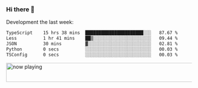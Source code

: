 ### Hi there 👋

Development the last week:
<!--START_SECTION:waka-->

```txt
TypeScript    15 hrs 38 mins  ██████████████████████░░░   87.67 %
Less          1 hr 41 mins    ██▒░░░░░░░░░░░░░░░░░░░░░░   09.44 %
JSON          30 mins         ▓░░░░░░░░░░░░░░░░░░░░░░░░   02.81 %
Python        0 secs          ░░░░░░░░░░░░░░░░░░░░░░░░░   00.03 %
TSConfig      0 secs          ░░░░░░░░░░░░░░░░░░░░░░░░░   00.03 %
```

<!--END_SECTION:waka-->

<!--
**JASONPANGGO/jasonpanggo** is a ✨ _special_ ✨ repository because its `README.md` (this file) appears on your GitHub profile.

Here are some ideas to get you started:

- 🔭 I’m currently working on ...
- 🌱 I’m currently learning ...
- 👯 I’m looking to collaborate on ...
- 🤔 I’m looking for help with ...
- 💬 Ask me about ...
- 📫 How to reach me: ...
- 😄 Pronouns: ...
- ⚡ Fun fact: ...
-->

<a href="https://volt.fm/user/q8yd9e79csfr57rt" target="_blank"><img src="https://spotify-badge-egoist.vercel.app/api/now-playing" width="540" height="52" alt="now playing"></a>
